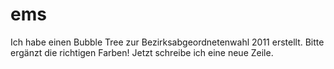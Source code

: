 # ems
Ich habe einen Bubble Tree zur Bezirksabgeordnetenwahl 2011 erstellt.
Bitte ergänzt die richtigen Farben!
Jetzt schreibe ich eine neue Zeile.